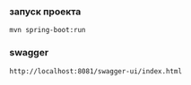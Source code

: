 ### запуск проекта
<code>mvn spring-boot:run</code>

### swagger
<code>http://localhost:8081/swagger-ui/index.html</code>